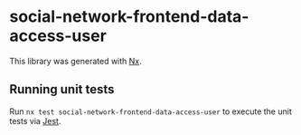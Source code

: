 # social-network-frontend-data-access-user

This library was generated with [Nx](https://nx.dev).

## Running unit tests

Run `nx test social-network-frontend-data-access-user` to execute the unit tests via [Jest](https://jestjs.io).
